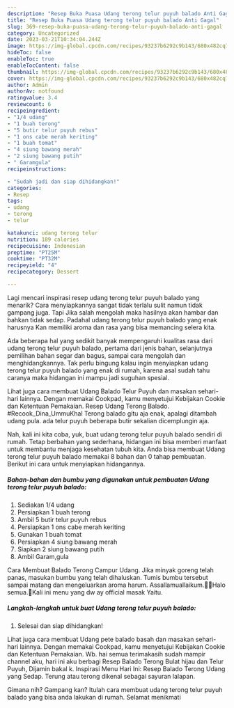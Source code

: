 ```yaml
---
description: "Resep Buka Puasa Udang terong telur puyuh balado Anti Gagal"
title: "Resep Buka Puasa Udang terong telur puyuh balado Anti Gagal"
slug: 369-resep-buka-puasa-udang-terong-telur-puyuh-balado-anti-gagal
category: Uncategorized
date: 2023-03-21T10:34:04.244Z
image: https://img-global.cpcdn.com/recipes/93237b6292c9b143/680x482cq70/udang-terong-telur-puyuh-balado-foto-resep-utama.jpg
hideToc: false
enableToc: true
enableTocContent: false
thumbnail: https://img-global.cpcdn.com/recipes/93237b6292c9b143/680x482cq70/udang-terong-telur-puyuh-balado-foto-resep-utama.jpg
cover: https://img-global.cpcdn.com/recipes/93237b6292c9b143/680x482cq70/udang-terong-telur-puyuh-balado-foto-resep-utama.jpg
author: Admin
authorAv: notfound
ratingvalue: 3.4
reviewcount: 6
recipeingredient:
- "1/4 udang"
- "1 buah terong"
- "5 butir telur puyuh rebus"
- "1 ons cabe merah keriting"
- "1 buah tomat"
- "4 siung bawang merah"
- "2 siung bawang putih"
- " Garamgula"
recipeinstructions:

- "Sudah jadi dan siap dihidangkan!"
categories:
- Resep
tags:
- udang
- terong
- telur

katakunci: udang terong telur 
nutrition: 189 calories
recipecuisine: Indonesian
preptime: "PT25M"
cooktime: "PT32M"
recipeyield: "4"
recipecategory: Dessert

---
```



Lagi mencari inspirasi resep udang terong telur puyuh balado yang menarik? Cara menyiapkannya sangat tidak terlalu sulit namun tidak gampang juga. Tapi Jika salah mengolah maka hasilnya akan hambar dan bahkan tidak sedap. Padahal udang terong telur puyuh balado yang enak harusnya Kan memiliki aroma dan rasa yang bisa memancing selera kita.


Ada beberapa hal yang sedikit banyak mempengaruhi kualitas rasa dari udang terong telur puyuh balado, pertama dari jenis bahan, selanjutnya pemilihan bahan segar dan bagus, sampai cara mengolah dan menghidangkannya. Tak perlu bingung kalau ingin menyiapkan udang terong telur puyuh balado yang enak di rumah, karena asal sudah tahu caranya maka hidangan ini mampu jadi suguhan spesial.

Lihat juga cara membuat Udang Balado Telur Puyuh dan masakan sehari-hari lainnya. Dengan memakai Cookpad, kamu menyetujui Kebijakan Cookie dan Ketentuan Pemakaian. Resep Udang Terong Balado. #Recook_Dina_UmmuKhal Terong balado gitu aja enak, apalagi ditambah udang pula. ada telur puyuh beberapa butir sekalian dicemplungin aja.


Nah, kali ini kita coba, yuk, buat udang terong telur puyuh balado sendiri di rumah. Tetap berbahan yang sederhana, hidangan ini bisa memberi manfaat untuk membantu menjaga kesehatan tubuh kita. Anda bisa membuat Udang terong telur puyuh balado memakai 8 bahan dan 0 tahap pembuatan. Berikut ini cara untuk menyiapkan hidangannya.

<!--inarticleads1-->

##### Bahan-bahan dan bumbu yang digunakan untuk pembuatan Udang terong telur puyuh balado:

1. Sediakan 1/4 udang
1. Persiapkan 1 buah terong
1. Ambil 5 butir telur puyuh rebus
1. Persiapkan 1 ons cabe merah keriting
1. Gunakan 1 buah tomat
1. Persiapkan 4 siung bawang merah
1. Siapkan 2 siung bawang putih
1. Ambil  Garam,gula


Cara Membuat Balado Terong Campur Udang. Jika minyak goreng telah panas, masukan bumbu yang telah dihaluskan. Tumis bumbu tersebut sampai matang dan mengeluarkan aroma harum. Assallamuallaikum.🙏🏻Halo semua.🤗Kali ini menu yang dw ay official masak Yaitu. 

<!--inarticleads2-->

##### Langkah-langkah untuk buat Udang terong telur puyuh balado:


1. Selesai dan siap dihidangkan!

Lihat juga cara membuat Udang pete balado basah dan masakan sehari-hari lainnya. Dengan memakai Cookpad, kamu menyetujui Kebijakan Cookie dan Ketentuan Pemakaian. Wb. hai semua terimakasih sudah mampir channel aku, hari ini aku berbagi Resep Balado Terong Bulat hijau dan Telur Puyuh, Dijamin bakal k. Inspirasi Menu Hari Ini: Resep Balado Terong Udang yang Sedap. Terung atau terong dikenal sebagai sayuran lalapan. 

Gimana nih? Gampang kan? Itulah cara membuat udang terong telur puyuh balado yang bisa anda lakukan di rumah. Selamat menikmati
